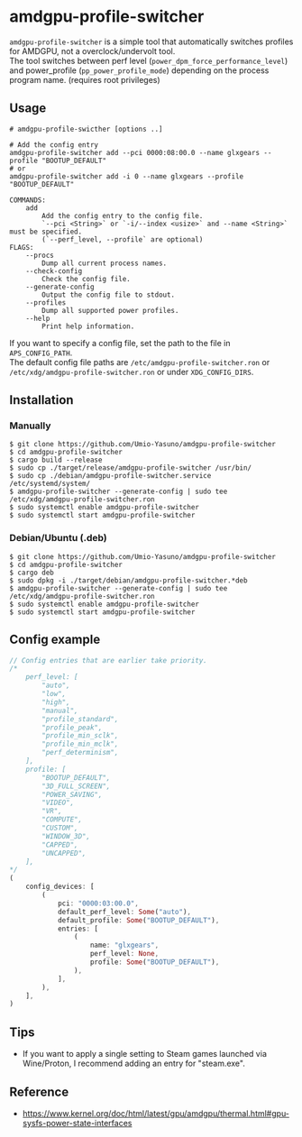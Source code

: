 # amdgpu-profile-switcher
`amdgpu-profile-switcher` is a simple tool that automatically switches profiles for AMDGPU, not a overclock/undervolt tool.  
The tool switches between perf level (`power_dpm_force_performance_level`) and power_profile (`pp_power_profile_mode`) depending on the process program name. (requires root privileges)  

## Usage
```
# amdgpu-profile-swicther [options ..]
```

```
# Add the config entry
amdgpu-profile-switcher add --pci 0000:08:00.0 --name glxgears --profile "BOOTUP_DEFAULT"
# or
amdgpu-profile-switcher add -i 0 --name glxgears --profile "BOOTUP_DEFAULT"
```

```
COMMANDS:
    add
        Add the config entry to the config file.
        `--pci <String>` or `-i/--index <usize>` and --name <String>` must be specified.
        (`--perf_level, --profile` are optional)
FLAGS:
    --procs
        Dump all current process names.
    --check-config
        Check the config file.
    --generate-config
        Output the config file to stdout.
    --profiles
        Dump all supported power profiles.
    --help
        Print help information.
```

If you want to specify a config file, set the path to the file in `APS_CONFIG_PATH`.  
The default config file paths are `/etc/amdgpu-profile-switcher.ron` or `/etc/xdg/amdgpu-profile-switcher.ron` or under `XDG_CONFIG_DIRS`.  

## Installation
### Manually
```
$ git clone https://github.com/Umio-Yasuno/amdgpu-profile-switcher
$ cd amdgpu-profile-switcher
$ cargo build --release
$ sudo cp ./target/release/amdgpu-profile-switcher /usr/bin/
$ sudo cp ./debian/amdgpu-profile-switcher.service /etc/systemd/system/
$ amdgpu-profile-switcher --generate-config | sudo tee /etc/xdg/amdgpu-profile-switcher.ron
$ sudo systemctl enable amdgpu-profile-switcher
$ sudo systemctl start amdgpu-profile-switcher
```

### Debian/Ubuntu (.deb)
```
$ git clone https://github.com/Umio-Yasuno/amdgpu-profile-switcher
$ cd amdgpu-profile-switcher
$ cargo deb
$ sudo dpkg -i ./target/debian/amdgpu-profile-switcher.*deb
$ amdgpu-profile-switcher --generate-config | sudo tee /etc/xdg/amdgpu-profile-switcher.ron
$ sudo systemctl enable amdgpu-profile-switcher
$ sudo systemctl start amdgpu-profile-switcher
```

## Config example
```rust
// Config entries that are earlier take priority.
/*
    perf_level: [
        "auto",
        "low",
        "high",
        "manual",
        "profile_standard",
        "profile_peak",
        "profile_min_sclk",
        "profile_min_mclk",
        "perf_determinism",
    ],
    profile: [
        "BOOTUP_DEFAULT",
        "3D_FULL_SCREEN",
        "POWER_SAVING",
        "VIDEO",
        "VR",
        "COMPUTE",
        "CUSTOM",
        "WINDOW_3D",
        "CAPPED",
        "UNCAPPED",
    ],
*/
(
    config_devices: [
        (
            pci: "0000:03:00.0",
            default_perf_level: Some("auto"),
            default_profile: Some("BOOTUP_DEFAULT"),
            entries: [
                (
                    name: "glxgears",
                    perf_level: None,
                    profile: Some("BOOTUP_DEFAULT"),
                ),
            ],
        ),
    ],
)
```

## Tips
 * If you want to apply a single setting to Steam games launched via Wine/Proton, I recommend adding an entry for "steam.exe".

## Reference
 * <https://www.kernel.org/doc/html/latest/gpu/amdgpu/thermal.html#gpu-sysfs-power-state-interfaces>
